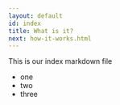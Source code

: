 ```yaml
---
layout: default
id: index
title: What is it?
next: how-it-works.html
---
```


This is our index markdown file

- one
- two
- three
